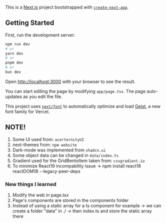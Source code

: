 This is a [Next.js](https://nextjs.org) project bootstrapped with [`create-next-app`](https://nextjs.org/docs/app/api-reference/cli/create-next-app).

## Getting Started

First, run the development server:

```bash | Win with nodejs installed
npm run dev
# or
yarn dev
# or
pnpm dev
# or
bun dev
```

Open [http://localhost:3000](http://localhost:3000) with your browser to see the result.

You can start editing the page by modifying `app/page.tsx`. The page auto-updates as you edit the file.

This project uses [`next/font`](https://nextjs.org/docs/app/building-your-application/optimizing/fonts) to automatically optimize and load [Geist](https://vercel.com/font), a new font family for Vercel.

## NOTE!

1. Some UI used from: `acerternityUI`
2. next-themes from: `npm website`
3. Dark-mode was implemented from `shadcn.ui`
4. Some object data can be changed in `data/index.ts`
5. Gradient used for the GridBentoItem taken from: `cssgradient.io`
6. To minimize React19 incompability issue -> npm install react18 reactDOM18 --legacy-peer-deps

### New things I learned

1. Modify the web in page.tsx
2. Page's components are stored in the components folder
3. Instead of using a static array for a ts component for example
   -> we can create a folder "data" in ./ -> then index.ts and store the static array there
